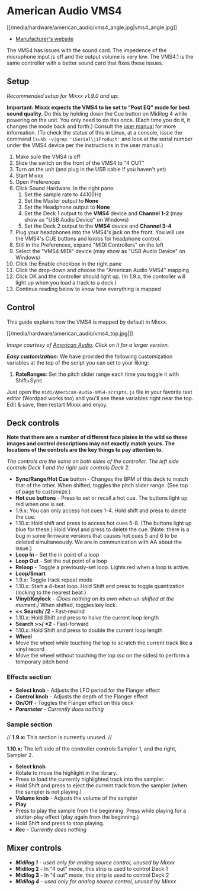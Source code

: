 # American Audio VMS4

[[/media/hardware/american_audio/vms4_angle.jpg|vms4\_angle.jpg]]

  - [Manufacturer's website](http://www.adj.com/vms4-1)

The VMS4 has issues with the sound card. The impedence of the microphone
input is off and the output volume is very low. The VMS4.1 is the same
controller with a better sound card that fixes these issues.

## Setup

*Recommended setup for Mixxx v1.9.0 and up:*

**Important: Mixxx expects the VMS4 to be set to "Post EQ" mode for best
sound quality.** Do this by holding down the Cue button on Midilog 4
while powering on the unit. You only need to do this once. (Each time
you do it, it changes the mode back and forth.) Consult the [user
manual](http://vms4dj.com/Files/vms4.pdf) for more information. (To
check the status of this in Linux, at a console, issue the command
`lsusb -v|grep 'iSerial\|iProduct'` and look at the serial number under
the VMS4 device per the instructions in the user manual.)

1.  Make sure the VMS4 is off
2.  Slide the switch on the front of the VMS4 to "4 OUT"
3.  Turn on the unit (and plug in the USB cable if you haven't yet)
4.  Start Mixxx
5.  Open Preferences
6.  Click Sound Hardware. In the right pane:
    1.  Set the sample rate to 44100Hz
    2.  Set the Master output to **None**
    3.  Set the Headphone output to **None**
    4.  Set the Deck 1 output to the **VMS4** device and **Channel 1-2**
        (may show as "USB Audio Device" on Windows)
    5.  Set the Deck 2 output to the **VMS4** device and **Channel 3-4**
7.  Plug your headphones into the VMS4's jack on the front. You will use
    the VMS4's CUE buttons and knobs for headphone control.
8.  Still in the Preferences, expand "MIDI Controllers" on the left
9.  Select the "VMS4 MIDI" device (may show as "USB Audio Device" on
    Windows)
10. Click the Enable checkbox in the right pane
11. Click the drop-down and choose the "American Audio VMS4" mapping
12. Click OK and the controller should light up. (In 1.9.x, the
    controller will light up when you load a track to a deck.)
13. Continue reading below to know how everything is mapped

## Control

This guide explains how the VMS4 is mapped by default in Mixxx.

[[/media/hardware/american_audio/vms4_top.jpg|]]

*Image courtesy of [American Audio](http://www.adjaudio.com/). Click on
it for a larger version.*

***Easy customization:*** We have provided the following customization
variables at the top of the script you can set to your liking:

1.  **RateRanges**: Set the pitch slider range each time you toggle it
    with Shift+Sync.

Just open the `midi/American-Audio-VMS4-scripts.js` file in your
favorite text editor (Wordpad works too) and you'll see these variables
right near the top. Edit & save, then restart Mixxx and enjoy.

## Deck controls

**Note that there are a number of different face plates in the wild so
these images and control descriptions may not exactly match yours. The
locations of the controls are the key things to pay attention to.**

*The controls are the same on both sides of the controller. The left
side controls Deck 1 and the right side controls Deck 2.*

  - **Sync/Range/Hot Cue** button - Changes the BPM of this deck to
    match that of the other. When shifted, toggles the pitch slider
    range. (See top of page to customize.)
  - **Hot cue buttons** - Press to set or recall a hot cue. The buttons
    light up red when one is set.
  - 1.9.x: You can only access hot cues 1-4. Hold shift and press to
    delete the cue.
  - 1.10.x: Hold shift and press to access hot cues 5-8. (The buttons
    light up blue for these.) Hold Vinyl and press to delete the cue.
    (Note: there is a bug in some firmware versions that causes hot cues
    5 and 6 to be deleted simultaneously. We are in communication with
    AA about the issue.)
  - **Loop In** - Set the in point of a loop
  - **Loop Out** - Set the out point of a loop
  - **Reloop** - Toggle a previously-set loop. Lights red when a loop is
    active.
  - **Loop/Smart**
  - 1.9.x: Toggle track repeat mode
  - 1.10.x: Start a 4-beat loop. Hold Shift and press to toggle
    quantization (locking to the nearest beat.)
  - **Vinyl/Keylock** - *(Does nothing on its own when un-shifted at the
    moment.)* When shifted, toggles key lock.
  - **\<\< Search/ /2** - Fast-rewind
  - 1.10.x: Hold Shift and press to halve the current loop length
  - **Search \>\>/ \*2** - Fast-forward
  - 1.10.x: Hold Shift and press to double the current loop length
  - **Wheel**
  - Move the wheel while touching the top to scratch the current track
    like a vinyl record
  - Move the wheel without touching the top (so on the sides) to perform
    a temporary pitch bend

### Effects section

  - **Select knob** - Adjusts the LFO period for the Flanger effect
  - **Control knob** - Adjusts the depth of the Flanger effect
  - **On/Off** - Toggles the Flanger effect on this deck
  - ***Parameter** - Currently does nothing*

### Sample section

// **1.9.x:** This section is currently unused. //

**1.10.x:** The left side of the controller controls Sampler 1, and the
right, Sampler 2.

  - **Select knob**
  - Rotate to move the highlight in the library.
  - Press to load the currently highlighted track into the sampler.
  - Hold Shift and press to eject the current track from the sampler
    (when the sampler is not playing.)
  - **Volume knob** - Adjusts the volume of the sampler
  - **Play**
  - Press to play the sample from the beginning. Press while playing for
    a stutter-play effect (play again from the beginning.)
  - Hold Shift and press to stop playing.
  - ***Rec** - Currently does nothing*

## Mixer controls

  - ***Midilog 1** - used only for analog source control, unused by
    Mixxx*
  - **Midilog 2** - In "4 out" mode, this strip is used to control Deck
    1
  - **Midilog 3** - In "4 out" mode, this strip is used to control Deck
    2
  - ***Midilog 4** - used only for analog source control, unused by
    Mixxx*
